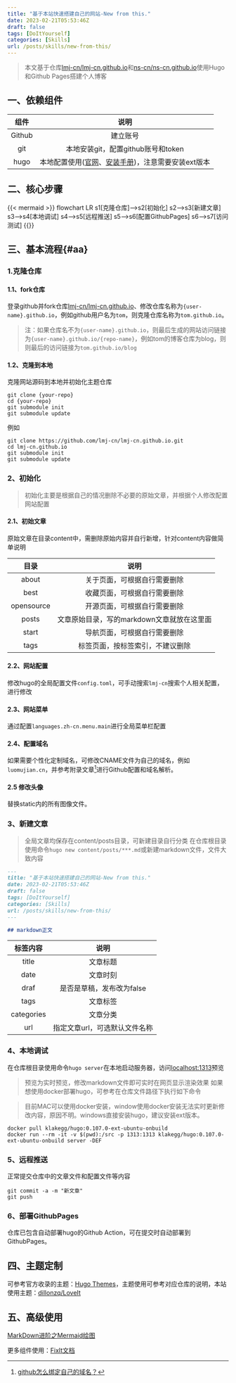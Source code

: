 ```yaml
---
title: "基于本站快速搭建自己的网站-New from this."
date: 2023-02-21T05:53:46Z
draft: false
tags: [DoItYourself]
categories: [Skills]
url: /posts/skills/new-from-this/
---
```


> 本文基于仓库[lmj-cn/lmj-cn.github.io](https://github.com/lmj-cn/lmj-cn.github.io)和[ns-cn/ns-cn.github.io](https://github.com/ns-cn/ns-cn.github.io)使用Hugo和Github Pages搭建个人博客

## 一、依赖组件
|组件|说明|
|:---:|:---:|
|Github|建立账号|
|git|本地安装git，配置github账号和token|
|hugo|本地配置使用([官网](https://gohugo.io/)、[安装手册](https://gohugo.io/installation/))，注意需要安装ext版本|
## 二、核心步骤
{{< mermaid >}}
flowchart LR
    s1[克隆仓库]-->s2[初始化]
    s2-->s3[新建文章]
    s3-->s4[本地调试]
    s4-->s5[远程推送]
    s5-->s6[配置GithubPages]
    s6-->s7[访问测试]
{{</mermaid>}}

## 三、基本流程{#aa}
### 1.克隆仓库
#### 1.1、fork仓库
登录github并fork仓库[lmj-cn/lmj-cn.github.io](https://github.com/lmj-cn/lmj-cn.github.io)、修改仓库名称为`{user-name}.github.io`，例如github用户名为`tom`，则克隆仓库名称为`tom.github.io`。
> 注：如果仓库名不为`{user-name}.github.io`，则最后生成的网站访问链接为`{user-name}.github.io/{repo-name}`，例如tom的博客仓库为blog，则则最后的访问链接为`tom.github.io/blog`
#### 1.2、克隆到本地

克隆网站源码到本地并初始化主题仓库

```shell
git clone {your-repo}
cd {your-repo}
git submodule init
git submodule update
```

例如

```shell
git clone https://github.com/lmj-cn/lmj-cn.github.io.git
cd lmj-cn.github.io
git submodule init
git submodule update
```

### 2、初始化

> 初始化主要是根据自己的情况删除不必要的原始文章，并根据个人修改配置网站配置
#### 2.1、初始文章

原始文章在目录content中，需删除原始内容并自行新增，针对content内容做简单说明

|目录|说明|
|:---:|:---:|
|about|关于页面，可根据自行需要删除|
|best|收藏页面，可根据自行需要删除|
|opensource|开源页面，可根据自行需要删除|
|posts|文章原始目录，写的markdown文章就放在这里面|
|start|导航页面，可根据自行需要删除|
|tags|标签页面，按标签索引，不建议删除|

#### 2.2、网站配置

修改hugo的全局配置文件`config.toml`，可手动搜索`lmj-cn`搜索个人相关配置，进行修改

#### 2.3、网站菜单

通过配置`languages.zh-cn.menu.main`进行全局菜单栏配置

#### 2.4、配置域名

如果需要个性化定制域名，可修改CNAME文件为自己的域名，例如`luomujian.cn`，并参考附录文章[^1]进行Github配置和域名解析。

#### 2.5 修改头像

替换static内的所有图像文件。

### 3、新建文章

> 全局文章均保存在content/posts目录，可新建目录自行分类
在仓库根目录使用命令`hugo new content/posts/***.md`或新建markdown文件，文件大致内容

```markdown
---
title: "基于本站快速搭建自己的网站-New from this."
date: 2023-02-21T05:53:46Z
draft: false
tags: [DoItYourself]
categories: [Skills]
url: /posts/skills/new-from-this/
---

## markdown正文
```

|标签内容|说明|
|:---:|:---:|
|title|文章标题|
|date|文章时刻|
|draf|是否是草稿，发布改为false|
|tags|文章标签|
|categories|文章分类|
|url|指定文章url，可选默认文件名称|

### 4、本地调试

在仓库根目录使用命令`hugo server`在本地启动服务器，访问[localhost:1313](http://localhost:1313/)预览

> 预览为实时预览，修改markdown文件即可实时在网页显示渲染效果
如果想使用docker部署hugo，可参考在仓库文件路径下执行如下命令

> 目前MAC可以使用docker安装，window使用docker安装无法实时更新修改内容，原因不明。windows直接安装hugo，建议安装ext版本。
```shell
docker pull klakegg/hugo:0.107.0-ext-ubuntu-onbuild
docker run --rm -it -v $(pwd):/src -p 1313:1313 klakegg/hugo:0.107.0-ext-ubuntu-onbuild server -DEF
```

### 5、远程推送

正常提交仓库中的文章文件和配置文件等内容

```shell
git commit -a -m "新文章"
git push
```

### 6、部署GithubPages

仓库已包含自动部署hugo的Github Action，可在提交时自动部署到GithubPages。

## 四、主题定制

可参考官方收录的主题：[Hugo Themes](https://themes.gohugo.io/)，主题使用可参考对应仓库的说明，本站使用主题：[dillonzq/LoveIt](https://github.com/dillonzq/LoveIt)

## 五、高级使用

[MarkDown进阶之Mermaid绘图](/posts/thinreadline/graph-with-markdown/)

更多组件使用：[FixIt文档](https://fixit.lruihao.cn/zh-cn/)

[^1]: [github怎么绑定自己的域名？](https://www.zhihu.com/question/31377141)
